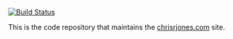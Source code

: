 [![Build Status](https://travis-ci.org/ipatch/crj.com.svg?branch=master)](https://travis-ci.org/ipatch/crj.com)

This is the code repository that maintains the [chrisrjones.com](http://www.chrisrjones.com) site.